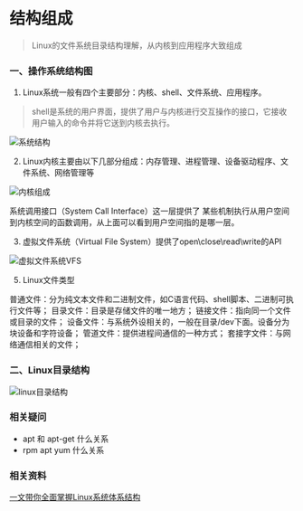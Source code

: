# 结构组成

> Linux的文件系统目录结构理解，从内核到应用程序大致组成

### 一、操作系统结构图

1. Linux系统一般有四个主要部分：内核、shell、文件系统、应用程序。

> shell是系统的用户界面，提供了用户与内核进行交互操作的接口，它接收用户输入的命令并将它送到内核去执行。

![系统结构](/images/linux系统结构.jpeg)

2. Linux内核主要由以下几部分组成：内存管理、进程管理、设备驱动程序、文件系统、网络管理等

![内核组成](/images/内核组成.jpeg)

系统调用接口（System Call Interface）这一层提供了 某些机制执行从用户空间到内核空间的函数调用，从上面可以看到用户空间指的是哪一层。

3. 虚拟文件系统（Virtual File System）提供了open\close\read\write的API

![虚拟文件系统VFS](/images/vfs.jpeg)

5. Linux文件类型

普通文件：分为纯文本文件和二进制文件，如C语言代码、shell脚本、二进制可执行文件等；
目录文件：目录是存储文件的唯一地方；
链接文件：指向同一个文件或目录的文件；
设备文件：与系统外设相关的，一般在目录/dev下面。设备分为块设备和字符设备；
管道文件：提供进程间通信的一种方式；
套接字文件：与网络通信相关的文件；

### 二、Linux目录结构

![linux目录结构](/images/linux目录结构.jpeg)

### 相关疑问

- apt 和 apt-get 什么关系
- rpm apt yum 什么关系

### 相关资料

[一文带你全面掌握Linux系统体系结构](https://www.zhihu.com/collection/307882235)
